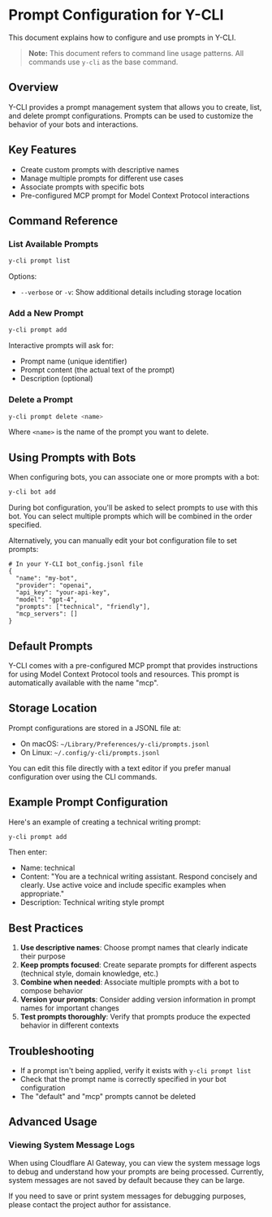 # Prompt Configuration for Y-CLI

This document explains how to configure and use prompts in Y-CLI.

> **Note:** This document refers to command line usage patterns. All commands use `y-cli` as the base command.

## Overview

Y-CLI provides a prompt management system that allows you to create, list, and delete prompt configurations. Prompts can be used to customize the behavior of your bots and interactions.

## Key Features

- Create custom prompts with descriptive names
- Manage multiple prompts for different use cases
- Associate prompts with specific bots
- Pre-configured MCP prompt for Model Context Protocol interactions

## Command Reference

### List Available Prompts

```bash
y-cli prompt list
```

Options:
- `--verbose` or `-v`: Show additional details including storage location

### Add a New Prompt

```bash
y-cli prompt add
```

Interactive prompts will ask for:
- Prompt name (unique identifier)
- Prompt content (the actual text of the prompt)
- Description (optional)

### Delete a Prompt

```bash
y-cli prompt delete <name>
```

Where `<name>` is the name of the prompt you want to delete.

## Using Prompts with Bots

When configuring bots, you can associate one or more prompts with a bot:

```bash
y-cli bot add
```

During bot configuration, you'll be asked to select prompts to use with this bot. You can select multiple prompts which will be combined in the order specified.

Alternatively, you can manually edit your bot configuration file to set prompts:

```jsonl
# In your Y-CLI bot_config.jsonl file
{
  "name": "my-bot",
  "provider": "openai",
  "api_key": "your-api-key",
  "model": "gpt-4",
  "prompts": ["technical", "friendly"],
  "mcp_servers": []
}
```

## Default Prompts

Y-CLI comes with a pre-configured MCP prompt that provides instructions for using Model Context Protocol tools and resources. This prompt is automatically available with the name "mcp".

## Storage Location

Prompt configurations are stored in a JSONL file at:

- On macOS: `~/Library/Preferences/y-cli/prompts.jsonl`
- On Linux: `~/.config/y-cli/prompts.jsonl`

You can edit this file directly with a text editor if you prefer manual configuration over using the CLI commands.

## Example Prompt Configuration

Here's an example of creating a technical writing prompt:

```bash
y-cli prompt add
```

Then enter:
- Name: technical
- Content: "You are a technical writing assistant. Respond concisely and clearly. Use active voice and include specific examples when appropriate."
- Description: Technical writing style prompt

## Best Practices

1. **Use descriptive names**: Choose prompt names that clearly indicate their purpose
2. **Keep prompts focused**: Create separate prompts for different aspects (technical style, domain knowledge, etc.)
3. **Combine when needed**: Associate multiple prompts with a bot to compose behavior
4. **Version your prompts**: Consider adding version information in prompt names for important changes
5. **Test prompts thoroughly**: Verify that prompts produce the expected behavior in different contexts

## Troubleshooting

- If a prompt isn't being applied, verify it exists with `y-cli prompt list`
- Check that the prompt name is correctly specified in your bot configuration
- The "default" and "mcp" prompts cannot be deleted

## Advanced Usage

### Viewing System Message Logs

When using Cloudflare AI Gateway, you can view the system message logs to debug and understand how your prompts are being processed. Currently, system messages are not saved by default because they can be large.

If you need to save or print system messages for debugging purposes, please contact the project author for assistance.
